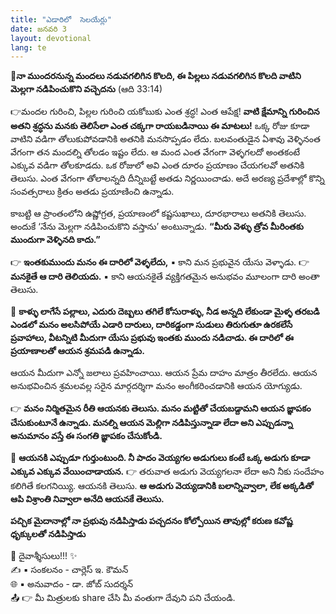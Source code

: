 ```yaml
---
title: "ఎడారిలో  సెలయేర్లు"
date: జనవరి 3
layout: devotional
lang: te
---
```


**📖నా ముందరనున్న మందలు నడువగలిగిన కొలది, ఈ పిల్లలు నడువగలిగిన కొలది వాటిని మెల్లగా నడిపించుకొని వచ్చెదను**
(ఆది 33:14) 

👉మందల గురించి, పిల్లల గురించి యకోబుకు ఎంత శ్రద్ధ! ఎంత ఆపేక్ష! 
**వాటి క్షేమాన్ని గురించిన అతని శ్రద్ధను మనకు తెలిసేలా ఎంత చక్కగా రాయబడినాయి ఈ మాటలు!** ఒక్క రోజు కూడా వాటిని వడిగా తోలుకుపోవడానికి అతనికి మనసొప్పడం లేదు. బలవంతుడైన ఏశావు వెళ్ళినంత వేగంగా తన మందల్ని తోలడం ఇష్టం లేదు. ఆ మంద ఎంత వేగంగా వెళ్ళగలదో అంతకంటే ఎక్కువ వడిగా తోలకూడదు. ఒక రోజులో అవి ఎంత దూరం ప్రయాణం చేయగలవో అతనికి తెలుసు. ఎంత వేగంగా తోలాలన్నది దీన్నిబట్టే అతడు నిర్ణయించాడు. అదే అరణ్య ప్రదేశాల్లో కొన్ని సంవత్సరాలు క్రితం అతడు ప్రయాణించి ఉన్నాడు. 

కాబట్టి ఆ ప్రాంతంలోని ఉష్ణోగ్రత, ప్రయాణంలో కష్టసుఖాలు, దూరభారాలు  అతనికి తెలుసు. అందుకే ‘నేను మెల్లగా నడిపించుకొని వస్తాను’ అంటున్నాడు. **“మీరు వెళ్ళు త్రోవ మీరింతకు ముందుగా వెళ్ళినది కాదు.”**

👉 **ఇంతకుముందు మనం ఈ దారిలో వెళ్ళలేదు,**
▪ కాని మన ప్రభువైన యేసు వెళ్ళాడు. 
👉 **మనకైతే ఆ దారి తెలియదు.**
▪ కాని ఆయనకైతే వ్యక్తిగతమైన అనుభవం మూలంగా దారి అంతా తెలుసు. 

🔺 **కాళ్ళు లాగేసే పల్లాలు, ఎదురు దెబ్బలు తగిలే కోసురాళ్ళు, నీడ అన్నది లేకుండా మైళ్ళ తరబడి ఎండలో మనం అలసిపోయే ఎడారి దారులు, దారికడ్డంగా సుడులు తిరుగుతూ ఉరకలేసే ప్రవాహాలు, వీటన్నిటి మీదుగా యేసు ప్రభువు ఇంతకు ముందు నడిచాడు. ఈ దారిలో ఈ ప్రయాణాలతో ఆయన శ్రమపడి ఉన్నాడు.**

 ఆయన మీదుగా ఎన్నో జలాలు ప్రవహించాయి. ఆయన ప్రేమ దాహం మాత్రం తీరలేదు. ఆయన అనుభవించిన శ్రమలవల్ల సరైన మార్గదర్శిగా మనం అంగీకరించడానికి ఆయన యోగ్యుడు. 

👉 **మనం నిర్మితమైన రీతి ఆయనకు తెలుసు. మనం మట్టితో చేయబడ్దామని ఆయన జ్ఞాపకం చేసుకుంటూనే ఉన్నాడు. మనల్ని ఆయన మెల్లిగా నడిపిస్తున్నాడా లేదా అని ఎప్పుడన్నా అనుమానం వస్తే ఈ సంగతి జ్ఞాపకం చేసుకోండి.**

🔺 **ఆయనకి ఎప్పుడూ గుర్తుంటుంది. నీ పాదం వెయ్యగల అడుగులు కంటే ఒక్క అడుగు కూడా ఎక్కువ ఎక్కువ వేయించాడాయన.**
👉 తరువాత అడుగు వెయ్యగలనా లేదా అని నీకు సందేహం కలిగితే కలగనియ్యి. ఆయనకి తెలుసు. 
**ఆ అడుగు వెయ్యడానికి బలాన్నివ్వాలా, లేక అక్కడితో ఆపి విశ్రాంతి నివ్వాలా అనేది ఆయనకే తెలుసు.**

**పచ్చిక మైదానాల్లో నా ప్రభువు నడిపిస్తాడు పచ్చదనం కోల్పోయిన తావుల్లో కరుణ కవోష్ణ ధృక్కులతో నడిపిస్తాడు**


<div class="blessing">🙏 <span class="bless-text">దైవాశ్శీసులు!!!</span> ✨</div>

<div class="credit">✍️ <span class="credit-text">▪ సంకలనం - చార్లెస్ ఇ. కౌమన్</span></div>
<div class="credit">🌐 <span class="credit-text">▪ అనువాదం - డా. జోబ్ సుదర్శన్</span></div>


<div class="share">📤 👉 <span class="share-text">మీ మిత్రులకు share చేసి మీ వంతుగా దేవుని పని చేయండి.</span></div>
